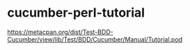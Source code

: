 # cucumber-perl-tutorial
https://metacpan.org/dist/Test-BDD-Cucumber/view/lib/Test/BDD/Cucumber/Manual/Tutorial.pod